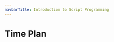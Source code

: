 ```yaml
---
navbarTitle: Introduction to Script Programming
---
```


# Time Plan
<TimePlan
	:startDate='new Date(2019, 9, 21)'
	:columns='[
		{key: "t", name: "Lecture", color: "orange"},
		{key: "e", name: "Exercise", color: "aqua"},
		{key: "l", name: "Lab", color: "yellow"},
		{key: "g", name: "Lab session", color: "pink"},
		{key: "i", name: "Important", color: "red"},
	]'
	:rows='[
		// 43
		{e: "Exercise 0"},
		{e: "Exercise 0"},
		{e: "Exercise 0"},
		{e: "Exercise 1", t: "Introduction"},
		{e: "Exercise 1", t: "Tutorial 1"},
		{},
		{},
		// 44
		{l: "Lab 1"},
		{l: "Lab 1"},
		{l: "Lab 1"},
		{e: "Exercise 2"},
		{e: "Exercise 2", t: "Tutorial 2"},
		{},
		{},
		// 45
		{l: "Lab 2"},
		{l: "Lab 2"},
		{l: "Lab 2"},
		{e: "Exercise 3"},
		{e: "Exercise 3", t: "Tutorial 3"},
		{i: "Inspera exam registration opens"},
		{},
		// 46
		{l: "Lab 3"},
		{l: "Lab 3"},
		{l: "Lab 3"},
		{e: "Exercise 4"},
		{e: "Exercise 4", t: "Tutorial 4"},
		{},
		{},
		// 47
		{l: "Lab 4"},
		{l: "Lab 4"},
		{l: "Lab 4"},
		{e: "Exercise 5"},
		{e: "Exercise 5", t: "Tutorial 5"},
		{},
		{},
		// 48
		{l: "Lab 5"},
		{l: "Lab 5"},
		{l: "Lab 5"},
		{e: "Exercise 6"},
		{e: "Exercise 6", t: "Tutorial 6"},
		{},
		{i: "Inspera exam registration closes"},
		// 49
		{l: "Lab 6"},
		{l: "Lab 6"},
		{l: "Lab 6"},
		{l: "Lab 6"},
		{l: "Lab 6"},
		{},
		{},
		// 50
		{},
		{},
		{i: "Inspera exam"},
		{},
		{},
		{},
		{},
	]'
/>
